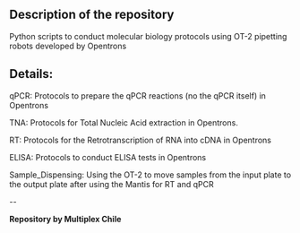 Description of the repository
--

Python scripts to conduct molecular biology protocols using OT-2 pipetting robots developed by Opentrons


Details:
--

qPCR: Protocols to prepare the qPCR reactions (no the qPCR itself) in Opentrons

TNA: Protocols for Total Nucleic Acid extraction in Opentrons.

RT: Protocols for the Retrotranscription of RNA into cDNA in Opentrons

ELISA: Protocols to conduct ELISA tests in Opentrons

Sample_Dispensing: Using the OT-2 to move samples from the input plate to the output plate after using the Mantis for RT and qPCR


--

**Repository by Multiplex Chile**
